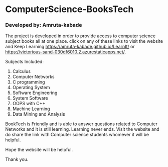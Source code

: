 # ComputerScience-BooksTech

### Developed by: Amruta-kabade


The project is developed in order to provide access to computer science subject books all at one place. click on any of these links to visit the website and Keep Learning https://amruta-kabade.github.io/LearnIt/ or  https://victorious-sand-030df6010.2.azurestaticapps.net/.

Subjects Included:
1. Calculus
2. Computer Networks
3. C programming
4. Operating System
5. Software Engineering
6. System Software
7. OOPS with C++
8. Machine Learning
9. Data Mining and Analysis

BookTech is Friendly and is able to answer questions related to Computer Networks and it is still learning.
Learning never ends.
Visit the website and do share the link with Computer science students whomever it will be helpful. 

Hope the website will be helpful.

Thank you.

